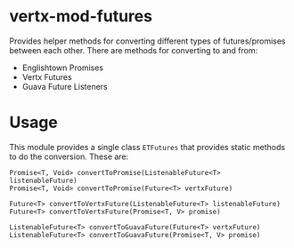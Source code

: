 # vertx-mod-futures
Provides helper methods for converting different types of futures/promises between each other. There are methods for converting to and from:

* Englishtown Promises
* Vertx Futures
* Guava Future Listeners

# Usage
This module provides a single class `ETFutures` that provides static methods to do the conversion. These are:

```
Promise<T, Void> convertToPromise(ListenableFuture<T> listenableFuture)
Promise<T, Void> convertToPromise(Future<T> vertxFuture)

Future<T> convertToVertxFuture(ListenableFuture<T> listenableFuture)
Future<T> convertToVertxFuture(Promise<T, V> promise)

ListenableFuture<T> convertToGuavaFuture(Future<T> vertxFuture)
ListenableFuture<T> convertToGuavaFuture(Promise<T, V> promise)
```